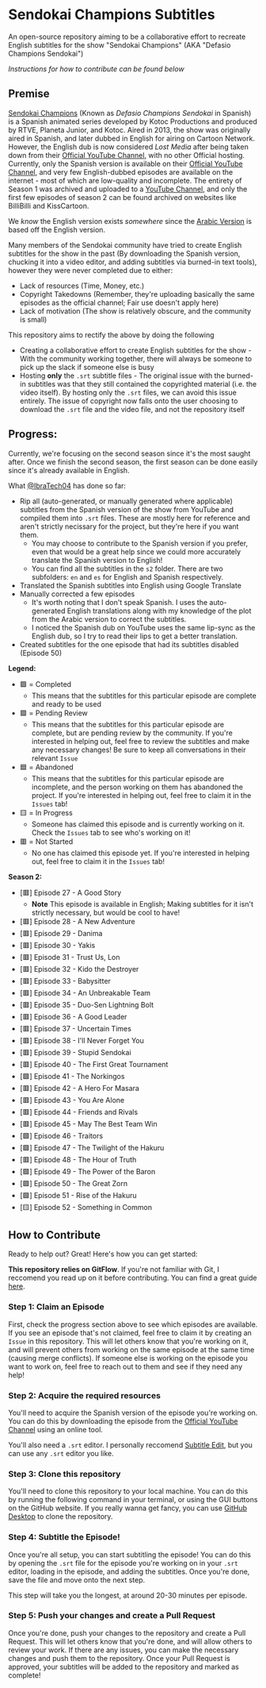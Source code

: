 # Sendokai Champions Subtitles 
An open-source repository aiming to be a collaborative effort to recreate English subtitles for the show "Sendokai Champions" (AKA "Defasio Champions Sendokai")

*Instructions for how to contribute can be found below*

## Premise 
[Sendokai Champions](http://www.sendokaichampions.com/) (Known as *Defasio Champions Sendokai* in Spanish) is a Spanish animated series developed by Kotoc Productions and produced by RTVE, Planeta Junior, and Kotoc. Aired in 2013, the show was originally aired in Spanish, and later dubbed in English for airing on Cartoon Network. However, the English dub is now considered *Lost Media* after being taken down from their [Official YouTube Channel](https://www.youtube.com/@SendokaiChampionsEnglish), with no other Official hosting. Currently, only the Spanish version is available on their [Official YouTube Channel](https://www.youtube.com/@SendokaiChampions), and very few English-dubbed episodes are available on the internet - most of which are low-quality and incomplete. The entirety of Season 1 was archived and uploaded to a [YouTube Channel](https://www.youtube.com/@sendokaichampions7678), and only the first few episodes of season 2 can be found archived on websites like BilliBilli and KissCartoon.

We *know* the English version exists *somewhere* since the [Arabic Version](https://www.arabic-toons.com/m7arbi-sendokai-1434722187-11112.html#sets) is based off the English version. 

Many members of the Sendokai community have tried to create English subtitles for the show in the past (By downloading the Spanish version, chucking it into a video editor, and adding subtitles via burned-in text tools), however they were never completed due to either:
- Lack of resources (Time, Money, etc.)
- Copyright Takedowns (Remember, they're uploading basically the same episodes as the official channel; Fair use doesn't apply here)
- Lack of motivation (The show is relatively obscure, and the community is small)

This repository aims to rectify the above by doing the following

- Creating a collaborative effort to create English subtitles for the show - With the community working together, there will always be someone to pick up the slack if someone else is busy
- Hosting **only** the `.srt` subtitle files - The original issue with the burned-in subtitles was that they still contained the copyrighted material (i.e. the video itself). By hosting only the `.srt` files, we can avoid this issue entirely. The issue of copyright now falls onto the user choosing to download the `.srt` file and the video file, and not the repository itself

## Progress:
Currently, we're focusing on the second season since it's the most saught after. Once we finish the second season, the first season can be done easily since it's already available in English.

What [@IbraTech04](https://github.com/IbraTech04) has done so far:
- Rip all (auto-generated, or manually generated where applicable) subtitles from the Spanish version of the show from YouTube and compiled them into `.srt` files. These are mostly here for reference and aren't strictly necissary for the project, but they're here if you want them. 
    - You may choose to contribute to the Spanish version if you prefer, even that would be a great help since we could more accurately translate the Spanish version to English! 
    - You can find all the subtitles in the `s2` folder. There are two subfolders: `en` and `es` for English and Spanish respectively.
- Translated the Spanish subtitles into English using Google Translate 
- Manually corrected a few episodes
    - It's worth noting that I don't speak Spanish. I uses the auto-generated English translations along with my knowledge of the plot from the Arabic version to correct the subtitles. 
    - I noticed the Spanish dub on YouTube uses the same lip-sync as the English dub, so I try to read their lips to get a better translation.
- Created subtitles for the one episode that had its subtitles disabled (Episode 50)

**Legend:**
- 🟩 = Completed
    - This means that the subtitles for this particular episode are complete and ready to be used
- 🟪 = Pending Review
    - This means that the subtitles for this particular episode are complete, but are pending review by the community. If you're interested in helping out, feel free to review the subtitles and make any necessary changes! Be sure to keep all conversations in their relevant `Issue`
- 🟦 = Abandoned
    - This means that the subtitles for this particular episode are incomplete, and the person working on them has abandoned the project. If you're interested in helping out, feel free to claim it in the `Issues` tab!
- 🟨 = In Progress
    - Someone has claimed this episode and is currently working on it. Check the `Issues` tab to see who's working on it!
- 🟥 = Not Started
    - No one has claimed this episode yet. If you're interested in helping out, feel free to claim it in the `Issues` tab!

**Season 2:**
- [🟥] Episode 27 - A Good Story
    - **Note** This episode is available in English; Making subtitles for it isn't strictly necessary, but would be cool to have!
- [🟥] Episode 28 - A New Adventure 
- [🟥] Episode 29 - Danima 
- [🟥] Episode 30 - Yakis 
- [🟥] Episode 31 - Trust Us, Lon 
- [🟥] Episode 32 - Kido the Destroyer 
- [🟥] Episode 33 - Babysitter 
- [🟥] Episode 34 - An Unbreakable Team 
- [🟥] Episode 35 - Duo-Sen Lightning Bolt 
- [🟥] Episode 36 - A Good Leader 
- [🟥] Episode 37 - Uncertain Times 
- [🟥] Episode 38 - I'll Never Forget You 
- [🟥] Episode 39 - Stupid Sendokai 
- [🟥] Episode 40 - The First Great Tournament 
- [🟪] Episode 41 - The Norkingos 
- [🟥] Episode 42 - A Hero For Masara 
- [🟥] Episode 43 - You Are Alone 
- [🟥] Episode 44 - Friends and Rivals 
- [🟥] Episode 45 - May The Best Team Win 
- [🟪] Episode 46 - Traitors 
- [🟪] Episode 47 - The Twilight of the Hakuru 
- [🟥] Episode 48 - The Hour of Truth 
- [🟪] Episode 49 - The Power of the Baron 
- [🟪] Episode 50 - The Great Zorn 
- [🟪] Episode 51 - Rise of the Hakuru 
- [🟨] Episode 52 - Something in Common


## How to Contribute
Ready to help out? Great! Here's how you can get started:

**This repository relies on GitFlow**. If you're not familiar with Git, I reccomend you read up on it before contributing. You can find a great guide [here](https://www.atlassian.com/git/tutorials/comparing-workflows/gitflow-workflow).

### Step 1: Claim an Episode
First, check the progress section above to see which episodes are available. If you see an episode that's not claimed, feel free to claim it by creating an `Issue` in this repository. This will let others know that you're working on it, and will prevent others from working on the same episode at the same time (causing merge conflicts). If someone else is working on the episode you want to work on, feel free to reach out to them and see if they need any help!

### Step 2: Acquire the required resources
You'll need to acquire the Spanish version of the episode you're working on. You can do this by downloading the episode from the [Official YouTube Channel](https://www.youtube.com/@SendokaiChampions) using an online tool. 

You'll also need a `.srt` editor. I personally reccomend [Subtitle Edit](https://www.nikse.dk/subtitleedit/), but you can use any `.srt` editor you like.

### Step 3: Clone this repository
You'll need to clone this repository to your local machine. You can do this by running the following command in your terminal, or using the GUI buttons on the GitHub website. If you really wanna get fancy, you can use [GitHub Desktop](https://desktop.github.com/) to clone the repository.

### Step 4: Subtitle the Episode! 
Once you're all setup, you can start subtitling the episode! You can do this by opening the `.srt` file for the episode you're working on in your `.srt` editor, loading in the episode, and adding the subtitles. Once you're done, save the file and move onto the next step.

This step will take you the longest, at around 20-30 minutes per episode.

### Step 5: Push your changes and create a Pull Request
Once you're done, push your changes to the repository and create a Pull Request. This will let others know that you're done, and will allow others to review your work. If there are any issues, you can make the necessary changes and push them to the repository. Once your Pull Request is approved, your subtitles will be added to the repository and marked as complete!

